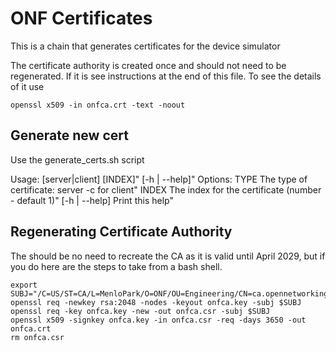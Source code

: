 # ONF Certificates
This is a chain that generates certificates for the device simulator

The certificate authority is created once and should not need to be regenerated. If it is see instructions at the end of this file.
To see the details of it use
```
openssl x509 -in onfca.crt -text -noout
```

## Generate new cert
Use the generate_certs.sh script

Usage:	[server|client] [INDEX]"
	[-h | --help]"
Options:
	TYPE            The type of certificate: server -c for client"
	INDEX           The index for the certificate (number - default 1)"
	[-h | --help]   Print this help"

## Regenerating Certificate Authority
The should be no need to recreate the CA as it is valid until April 2029, but if you do here are the steps to take from a bash shell.

```
export SUBJ="/C=US/ST=CA/L=MenloPark/O=ONF/OU=Engineering/CN=ca.opennetworking.org"
openssl req -newkey rsa:2048 -nodes -keyout onfca.key -subj $SUBJ
openssl req -key onfca.key -new -out onfca.csr -subj $SUBJ
openssl x509 -signkey onfca.key -in onfca.csr -req -days 3650 -out onfca.crt
rm onfca.csr
```


